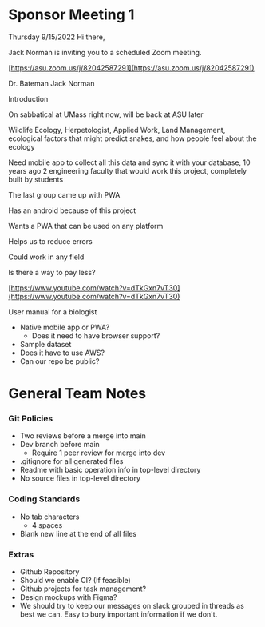 
# Sponsor Meeting 1

Thursday 9/15/2022
Hi there,

Jack Norman is inviting you to a scheduled Zoom meeting.

[https://asu.zoom.us/j/82042587291](https://asu.zoom.us/j/82042587291)

Dr. Bateman
Jack Norman


Introduction

On sabbatical at UMass right now, will be back at ASU later

Wildlife Ecology, Herpetologist, Applied Work, Land Management, ecological factors that might predict snakes, and how people feel about the ecology

Need mobile app to collect all this data and sync it with your database, 10 years ago
2 engineering faculty that would work this project, completely built by students

The last group came up with PWA

Has an android because of this project

Wants a PWA that can be used on any platform

Helps us to reduce errors

Could work in any field

Is there a way to pay less?

[https://www.youtube.com/watch?v=dTkGxn7vT30](https://www.youtube.com/watch?v=dTkGxn7vT30)

User manual for a biologist

- Native mobile app or PWA?
	- Does it need to have browser support?
- Sample dataset
- Does it have to use AWS?
- Can our repo be public?

# General Team Notes

### Git Policies
- Two reviews before a merge into main
- Dev branch before main
	- Require 1 peer review for merge into dev
- .gitignore for all generated files
- Readme with basic operation info in top-level directory
- No source files in top-level directory

### Coding Standards
 - No tab characters
	- 4 spaces
- Blank new line at the end of all files

### Extras
- Github Repository
- Should we enable CI? (If feasible)
- Github projects for task management?
- Design mockups with Figma?
- We should try to keep our messages on slack grouped in threads as best we can. Easy to bury important information if we don't.
